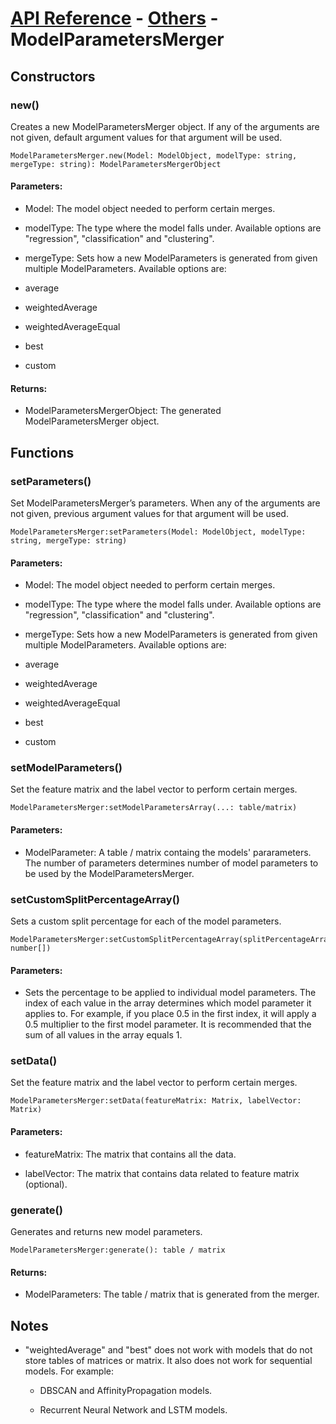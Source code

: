 # [API Reference](../../API.md) - [Others](../Others.md) - ModelParametersMerger

## Constructors

### new()

Creates a new ModelParametersMerger object. If any of the arguments are not given, default argument values for that argument will be used.

```
ModelParametersMerger.new(Model: ModelObject, modelType: string, mergeType: string): ModelParametersMergerObject
```

#### Parameters:

* Model: The model object needed to perform certain merges.

* modelType: The type where the model falls under. Available options are "regression", "classification" and "clustering".

* mergeType: Sets how a new ModelParameters is generated from given multiple ModelParameters. Available options are:

 * average

 * weightedAverage

 * weightedAverageEqual

 * best

 * custom

#### Returns:

* ModelParametersMergerObject: The generated ModelParametersMerger object.

## Functions

### setParameters()

Set ModelParametersMerger’s parameters. When any of the arguments are not given, previous argument values for that argument will be used.

```
ModelParametersMerger:setParameters(Model: ModelObject, modelType: string, mergeType: string)
```

#### Parameters:

* Model: The model object needed to perform certain merges.

* modelType: The type where the model falls under. Available options are "regression", "classification" and "clustering".

* mergeType: Sets how a new ModelParameters is generated from given multiple ModelParameters. Available options are:

 * average

 * weightedAverage

 * weightedAverageEqual

 * best

 * custom

### setModelParameters()

Set the feature matrix and the label vector to perform certain merges.

```
ModelParametersMerger:setModelParametersArray(...: table/matrix)
```

#### Parameters:

* ModelParameter: A table / matrix containg the models' pararameters. The number of parameters determines number of model parameters to be used by the ModelParametersMerger.

### setCustomSplitPercentageArray()

Sets a custom split percentage for each of the model parameters.

```
ModelParametersMerger:setCustomSplitPercentageArray(splitPercentageArray: number[])
```

#### Parameters:

* Sets the percentage to be applied to individual model parameters. The index of each value in the array determines which model parameter it applies to. For example, if you place 0.5 in the first index, it will apply a 0.5 multiplier to the first model parameter. It is recommended that the sum of all values in the array equals 1.

### setData()

Set the feature matrix and the label vector to perform certain merges.

```
ModelParametersMerger:setData(featureMatrix: Matrix, labelVector: Matrix)
```

#### Parameters:

* featureMatrix: The matrix that contains all the data.

* labelVector: The matrix that contains data related to feature matrix (optional).

### generate()

Generates and returns new model parameters.

```
ModelParametersMerger:generate(): table / matrix
```

#### Returns:

* ModelParameters: The table / matrix that is generated from the merger.

## Notes

* "weightedAverage" and "best" does not work with models that do not store tables of matrices or matrix. It also does not work for sequential models. For example:

  *  DBSCAN and AffinityPropagation models.

  *  Recurrent Neural Network and LSTM models.
